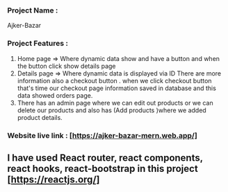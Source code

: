 
### Project Name :
Ajker-Bazar

### Project Features :
1. Home page => Where dynamic data show and have a button and when the button click show details page 
2. Details page => Where dynamic data is displayed via ID There are more information also a checkout button . when we click checkout button that's time our checkout page information saved in database and this data showed orders page.
3. There has an admin page where we can edit out products or we can delete our products and also has (Add products )where we added product details.

### Website live link : [https://ajker-bazar-mern.web.app/]

## I have used React router, react components, react hooks, react-bootstrap in this project  [https://reactjs.org/]
